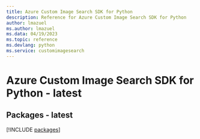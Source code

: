 ```yaml
---
title: Azure Custom Image Search SDK for Python
description: Reference for Azure Custom Image Search SDK for Python
author: lmazuel
ms.author: lmazuel
ms.data: 04/19/2023
ms.topic: reference
ms.devlang: python
ms.service: customimagesearch
---
```

# Azure Custom Image Search SDK for Python - latest
## Packages - latest
[!INCLUDE [packages](custom-image-search-index.md)]